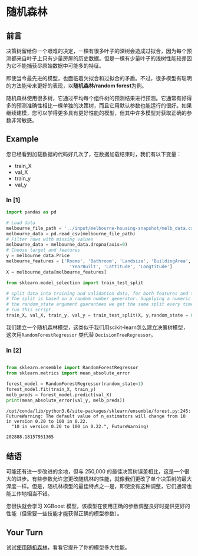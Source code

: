 # 随机森林

## 前言

决策树留给你一个艰难的决定，一棵有很多叶子的深树会造成过拟合，因为每个预测都来自叶子上只有少量房屋的历史数据。但是一棵有少量叶子的浅树性能较差因为它不能捕获尽原始数据中可能多的特征。

即使当今最先进的模型，也面临着欠拟合和过拟合的矛盾。不过，很多模型有聪明的方法能带来更好的表现，以**随机森林/random forest**为例。

随机森林使用很多树，它通过平均每个组件树的预测结果进行预测。它通常有好得多的预测准确性相比一棵单独的决策树，而且它用默认参数也能运行的很好。如果继续建模，您可以学得更多具有更好性能的模型，但其中许多模型对获取正确的参数非常敏感。

## Example

您已经看到加载数据的代码好几次了，在数据加载结束时，我们有以下变量：

- train_X
- val_X
- train_y
- val_y

### In [1]

```python
import pandas as pd

# Load data
melbourne_file_path = '../input/melbourne-housing-snapshot/melb_data.csv'
melbourne_data = pd.read_csv(melbourne_file_path)
# Filter rows with missing values
melbourne_data = melbourne_data.dropna(axis=0)
# Choose target and features
y = melbourne_data.Price
melbourne_features = ['Rooms', 'Bathroom', 'Landsize', 'BuildingArea',
                        'YearBuilt', 'Lattitude', 'Longtitude']
X = melbourne_data[melbourne_features]

from sklearn.model_selection import train_test_split

# split data into training and validation data, for both features and target
# The split is based on a random number generator. Supplying a numeric value to
# the random_state argument guarantees we get the same split every time we
# run this script.
train_X, val_X, train_y, val_y = train_test_split(X, y,random_state = 0)
```

我们建立一个随机森林模型，这类似于我们用scikit-learn怎么建立决策树模型，这次用`RandomForestRegressor` 类代替 `DecisionTreeRegressor`。

### In [2]

```python

from sklearn.ensemble import RandomForestRegressor
from sklearn.metrics import mean_absolute_error

forest_model = RandomForestRegressor(random_state=1)
forest_model.fit(train_X, train_y)
melb_preds = forest_model.predict(val_X)
print(mean_absolute_error(val_y, melb_preds))
```

```text
/opt/conda/lib/python3.6/site-packages/sklearn/ensemble/forest.py:245: FutureWarning: The default value of n_estimators will change from 10 in version 0.20 to 100 in 0.22.
  "10 in version 0.20 to 100 in 0.22.", FutureWarning)

202888.18157951365
```

## 结语

可能还有进一步改进的余地，但与 250,000 的最佳决策树误差相比，这是一个很大的进步。有些参数允许您更改随机林的性能，就像我们更改了单个决策树的最大深度一样。但是，随机林模型的最佳特点之一是，即使没有这种调整，它们通常也能工作地相当不错。

您很快就会学习 XGBoost 模型，该模型在使用正确的参数调整良好时提供更好的性能（但需要一些技能才能获得正确的模型参数）。

## Your Turn

试试[使用随机森林](https://www.kaggle.com/kernels/fork/1259186 "进入kaggle Kernels")，看看它提升了你的模型多大性能。
